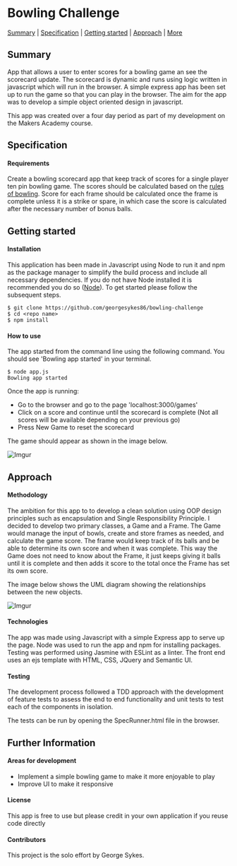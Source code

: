 Bowling Challenge
=================

[Summary](#summary) | [Specification](#specification) | [Getting started](#getting-started) | [Approach](#approach) | [More](#further-information)

## Summary
App that allows a user to enter scores for a bowling game an see the scorecard update. The scorecard is dynamic and runs using logic written in javascript which will run in the browser.
A simple express app has been set up to run the game so that you can play in the browser. The aim for the app was to develop a simple object oriented design in javascript.

This app was created over a four day period as part of my development on the Makers Academy course.

## Specification

#### Requirements

Create a bowling scorecard app that keep track of scores for a single player ten pin bowling game. The scores should be calculated based on the [rules of bowling](https://github.com/georgesykes86/bowling-challenge/blob/master/INSTRUCTIONS.md). Score for each frame should be calculated once the frame is complete unless it is a strike or spare, in which case the score is calculated after the necessary number of bonus balls.

## Getting started

#### Installation

This application has been made in Javascript using Node to run it and npm as the package manager to simplify the build process and include all necessary dependencies. If you do not have Node installed it is recommended you do so ([Node](https://nodejs.org/en/download/)). To get started please follow the subsequent steps.

```
$ git clone https://github.com/georgesykes86/bowling-challenge
$ cd <repo name>
$ npm install
```

#### How to use

The app started from the command line using the following command. You should see 'Bowling app started' in your terminal.

```
$ node app.js
Bowling app started
```

Once the app is running:
* Go to the browser and go to the page 'localhost:3000/games'
* Click on a score and continue until the scorecard is complete (Not all scores will be available depending on your previous go)
* Press New Game to reset the scorecard

The game should appear as shown in the image below.

![Imgur](https://i.imgur.com/k4J6vPg.png)

## Approach

#### Methodology
The ambition for this app to to develop a clean solution using OOP design principles such as encapsulation and Single Responsibility Principle. I decided to develop two primary classes, a Game and a Frame. The Game would manage the input of bowls, create and store frames as needed, and calculate the game score. The frame would keep track of its balls and be able to determine its own score and when it was complete. This way the Game does not need to know about the Frame, it just keeps giving it balls until it is complete and then adds it score to the total once the Frame has set its own score.

The image below shows the UML diagram showing the relationships between the new objects.

![Imgur](https://i.imgur.com/jH2DTlI.png)

#### Technologies
The app was made using Javascript with a simple Express app to serve up the page. Node was used to run the app and npm for installing packages. Testing was performed using Jasmine with ESLint as a linter. The front end uses an ejs template with HTML, CSS, JQuery and Semantic UI.

#### Testing
The development process followed a TDD approach with the development of feature tests to assess the end to end functionality and unit tests to test each of the components in isolation.

The tests can be run by opening the SpecRunner.html file in the browser.

## Further Information

#### Areas for development
* Implement a simple bowling game to make it more enjoyable to play
* Improve UI to make it responsive

#### License
This app is free to use but please credit in your own application if you reuse code directly

#### Contributors
This project is the solo effort by George Sykes.
